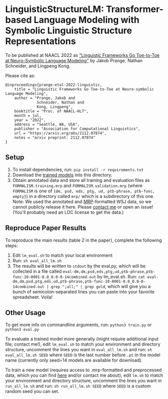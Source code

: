 # LinguisticStructureLM: Transformer-based Language Modeling with Symbolic Linguistic Structure Representations
To be published at NAACL 2022 as ["Linguistic Frameworks Go Toe-to-Toe at Neuro-Symbolic Language Modeling"](https://arxiv.org/abs/2112.07874) by Jakob Prange, Nathan Schneider, and Lingpeng Kong.

Please cite as:
```
@inproceedings{prange-etal-2022-linguistic,
    title = "Linguistic Frameworks Go Toe-to-Toe at Neuro-symbolic Language Modeling",
    author = "Prange, Jakob and
              Schneider, Nathan and
              Kong, Lingpeng",
    booktitle = "Proc. of NAACL-HLT",
    month = jul,
    year = "2022",
    address = "Seattle, WA, USA",
    publisher = "Association for Computational Linguistics",
    url = "https://arxiv.org/abs/2112.07874",
    notes = "arxiv preprint: 2112.07874"
}
```

## Setup
1. To install dependencies, run:
`pip install -r requirements.txt`
2. Download the [trained models](https://drive.google.com/drive/folders/1U1uvIgkVLS-kBrkRPPGE7iywpY7W9Yx_?usp=sharing) into this directory.
3. Obtain annotated data and store all training and evaluation files as `FORMALISM.training.mrp` and `FORMALISM.validation.mrp` (where `FORMALISM` is one of `{dm, psd, eds, ptg, ud, ptb-phrase, ptb-func, empty}`) in a directory called `mrp/` which is a subdirectory of this one. Note: We used the annotated and [MRP](http://mrp.nlpl.eu/2020/index.php)-formatted WSJ data, so we cannot publicly release it here. Please [contact me](https://prange.jakob.georgetown.domains/) or open an issue! (You'll probably need an LDC license to get the data.)

## Reproduce Paper Results
To reproduce the main results (table 2 in the paper), complete the following steps:
1. Edit `lm_eval.sh` to match your local environment
2. Run: `sh eval_all_lm.sh`
3. The results will be written to `stdout` by the eval.py, which will be collected in a file called `eval-dm,dm,psd,eds,ptg,ud,ptb-phrase,ptb-func-10-0001-0.0_0.0-0-14combined.out` by lm_eval.sh.
Run: `cat eval-dm,dm,psd,ptg,eds,ud,ptb-phrase,ptb-func-10-0001-0.0_0.0-0-14combined.out | grep ";all;" | grep gold`, which will give you a bunch of semicolon-separated lines you can paste into your favorite spreadsheet. Voila!

## Other Usage
To get more info on commandline arguments, run:
`python3 train.py` or `python3 eval.py`

To evaluate a trained model more generally (might require additional input file; contact me!), edit `lm_eval.sh` to match your environment and directory structure, uncomment the lines you want in `eval_all_lm.sh` and run:
`sh eval_all_lm.sh SEED` where `SEED` is the last number before `.pt` in the model name (currently only seed=14 models are available for download).

To train a new model (requires access to .mrp-formatted and preprocessed data, which you can find [here](http://mrp.nlpl.eu/2020/index.php) and/or contact me about), edit `lm.sh` to match your environment and directory structure, uncomment the lines you want in `run_all_lm.sh` and run:
`sh run_all_lm.sh SEED` where `SEED` is a custom random seed you can set.

